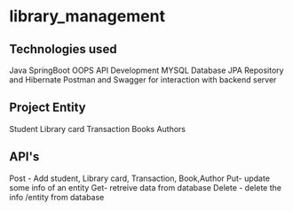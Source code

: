 # library_management
## Technologies used
Java 
SpringBoot
OOPS
API Development
MYSQL Database
JPA Repository and Hibernate
Postman and Swagger for interaction with backend server

## Project Entity
Student
Library card
Transaction
Books
Authors

## API's
Post - Add student, Library card, Transaction, Book,Author
Put- update some info of an entity
Get- retreive data from database
Delete - delete the info /entity from database
